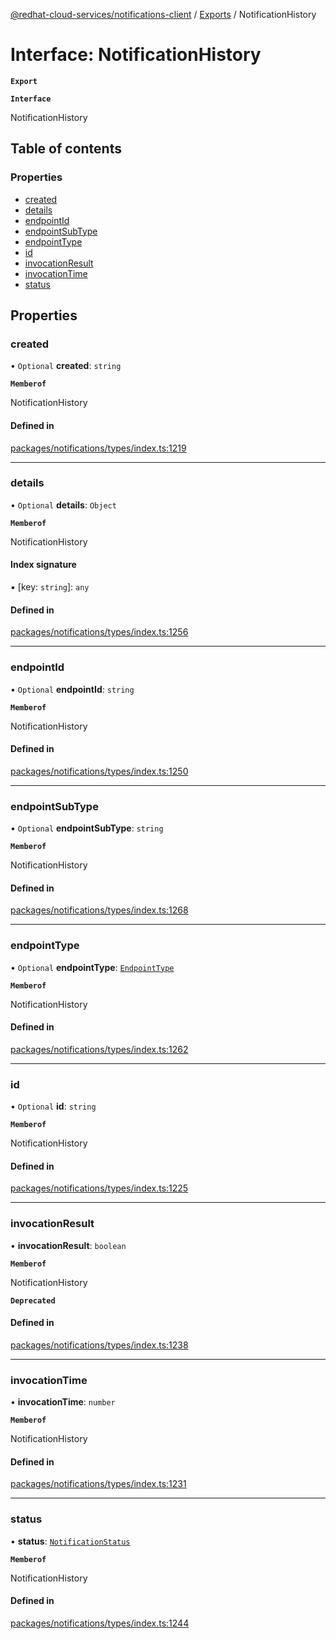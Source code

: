 [@redhat-cloud-services/notifications-client](../README.md) / [Exports](../modules.md) / NotificationHistory

# Interface: NotificationHistory

**`Export`**

**`Interface`**

NotificationHistory

## Table of contents

### Properties

- [created](NotificationHistory.md#created)
- [details](NotificationHistory.md#details)
- [endpointId](NotificationHistory.md#endpointid)
- [endpointSubType](NotificationHistory.md#endpointsubtype)
- [endpointType](NotificationHistory.md#endpointtype)
- [id](NotificationHistory.md#id)
- [invocationResult](NotificationHistory.md#invocationresult)
- [invocationTime](NotificationHistory.md#invocationtime)
- [status](NotificationHistory.md#status)

## Properties

### created

• `Optional` **created**: `string`

**`Memberof`**

NotificationHistory

#### Defined in

[packages/notifications/types/index.ts:1219](https://github.com/RedHatInsights/javascript-clients/blob/master/packages/notifications/types/index.ts#L1219)

___

### details

• `Optional` **details**: `Object`

**`Memberof`**

NotificationHistory

#### Index signature

▪ [key: `string`]: `any`

#### Defined in

[packages/notifications/types/index.ts:1256](https://github.com/RedHatInsights/javascript-clients/blob/master/packages/notifications/types/index.ts#L1256)

___

### endpointId

• `Optional` **endpointId**: `string`

**`Memberof`**

NotificationHistory

#### Defined in

[packages/notifications/types/index.ts:1250](https://github.com/RedHatInsights/javascript-clients/blob/master/packages/notifications/types/index.ts#L1250)

___

### endpointSubType

• `Optional` **endpointSubType**: `string`

**`Memberof`**

NotificationHistory

#### Defined in

[packages/notifications/types/index.ts:1268](https://github.com/RedHatInsights/javascript-clients/blob/master/packages/notifications/types/index.ts#L1268)

___

### endpointType

• `Optional` **endpointType**: [`EndpointType`](../enums/EndpointType.md)

**`Memberof`**

NotificationHistory

#### Defined in

[packages/notifications/types/index.ts:1262](https://github.com/RedHatInsights/javascript-clients/blob/master/packages/notifications/types/index.ts#L1262)

___

### id

• `Optional` **id**: `string`

**`Memberof`**

NotificationHistory

#### Defined in

[packages/notifications/types/index.ts:1225](https://github.com/RedHatInsights/javascript-clients/blob/master/packages/notifications/types/index.ts#L1225)

___

### invocationResult

• **invocationResult**: `boolean`

**`Memberof`**

NotificationHistory

**`Deprecated`**

#### Defined in

[packages/notifications/types/index.ts:1238](https://github.com/RedHatInsights/javascript-clients/blob/master/packages/notifications/types/index.ts#L1238)

___

### invocationTime

• **invocationTime**: `number`

**`Memberof`**

NotificationHistory

#### Defined in

[packages/notifications/types/index.ts:1231](https://github.com/RedHatInsights/javascript-clients/blob/master/packages/notifications/types/index.ts#L1231)

___

### status

• **status**: [`NotificationStatus`](../enums/NotificationStatus.md)

**`Memberof`**

NotificationHistory

#### Defined in

[packages/notifications/types/index.ts:1244](https://github.com/RedHatInsights/javascript-clients/blob/master/packages/notifications/types/index.ts#L1244)

